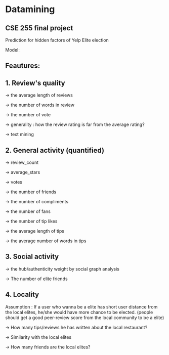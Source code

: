 # Datamining
## CSE 255 final project

Prediction for hidden factors of Yelp Elite election

Model: 

## Feautures:

## 1. Review's quality

-> the average length of reviews

-> the number of words in review

-> the number of vote

-> generality : how the review rating is far from the average rating?

-> text mining

## 2. General activity (quantified)

-> review_count

-> average_stars

-> votes

-> the number of friends

-> the number of compliments

-> the number of fans 

-> the number of tip likes

-> the average length of tips

-> the average number of words in tips

## 3. Social activity

-> the hub/authenticity weight by social graph analysis

-> The number of elite friends

## 4. Locality 

Assumption : If a user who wanna be a elite has short user distance from the local elites, he/she would have more chance to be elected. (people should get a good peer-review score from the local community to be a elite)

-> How many tips/reviews he has written about the local restaurant?

-> Similarity with the local elites 

-> How many friends are the local elites?

